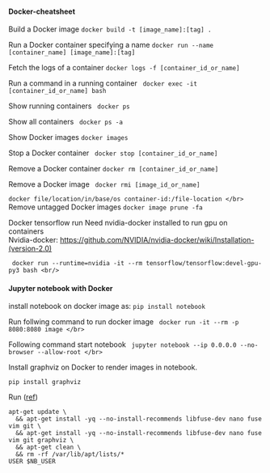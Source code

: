 #### Docker-cheatsheet
 Build a Docker image
```docker build -t [image_name]:[tag] .```

 Run a Docker container specifying a name
```docker run --name [container_name] [image_name]:[tag]```

 Fetch the logs of a container
```docker logs -f [container_id_or_name]```

 Run a command in a running container
``` docker exec -it [container_id_or_name] bash```

 Show running containers
``` docker ps```

 Show all containers
``` docker ps -a```

 Show Docker images
```docker images```

 Stop a Docker container
``` docker stop [container_id_or_name]```

 Remove a Docker container
```docker rm [container_id_or_name]```

 Remove a Docker image
``` docker rmi [image_id_or_name]```

```docker file/location/in/base/os container-id:/file-location </br>```
 Remove untagged Docker images
``` docker image prune -fa ```


Docker tensorflow run
Need nvidia-docker installed to run gpu on containers <br/>
Nvidia-docker: https://github.com/NVIDIA/nvidia-docker/wiki/Installation-(version-2.0) <br/>

``` docker run --runtime=nvidia -it --rm tensorflow/tensorflow:devel-gpu-py3 bash <br/>```

#### Jupyter notebook with Docker
install notebook on docker image as:
```pip install notebook```

Run follwing command to run docker image
``` docker run -it --rm -p 8080:8080 image </br>```

Following command start notebook 
``` jupyter notebook --ip 0.0.0.0 --no-browser --allow-root </br>```

Install graphviz on Docker to render images in notebook.

```pip install graphviz```

Run ([ref](https://github.com/pangeo-data/helm-chart/pull/45/commits/60e397299133c2915f5b08fcf36a146eb09c730f))

```
apt-get update \
  && apt-get install -yq --no-install-recommends libfuse-dev nano fuse vim git \
  && apt-get install -yq --no-install-recommends libfuse-dev nano fuse vim git graphviz \
  && apt-get clean \
  && rm -rf /var/lib/apt/lists/*
USER $NB_USER 
```
